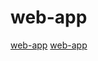 # web-app

[web-app](https://github.com/gatsbyjs/gatsby)
[web-app](https://github.com/wasp-lang/wasp)
